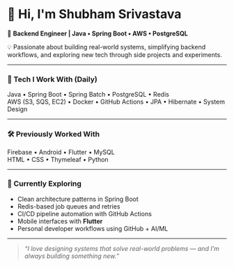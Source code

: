 # 👋 Hi, I'm Shubham Srivastava

🚀 **Backend Engineer | Java • Spring Boot • AWS • PostgreSQL** 

💡 Passionate about building real-world systems, simplifying backend workflows, and exploring new tech through side projects and experiments.

---

### 🧠 Tech I Work With (Daily)

Java • Spring Boot • Spring Batch • PostgreSQL • Redis  
AWS (S3, SQS, EC2) • Docker • GitHub Actions • JPA • Hibernate • System Design

---

### 🛠️ Previously Worked With

Firebase • Android • Flutter • MySQL  
HTML • CSS • Thymeleaf • Python

---

### 🌱 Currently Exploring

- Clean architecture patterns in Spring Boot  
- Redis-based job queues and retries  
- CI/CD pipeline automation with GitHub Actions  
- Mobile interfaces with **Flutter**  
- Personal developer workflows using GitHub + AI/ML

---

> _“I love designing systems that solve real-world problems — and I’m always building something new.”_
